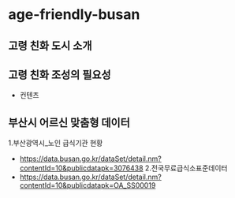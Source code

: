 # age-friendly-busan
## 고령 친화 도시 소개
## 고령 친화 조성의 필요성
- 컨텐츠
## 부산시 어르신 맞춤형 데이터
1.부산광역시_노인 급식기관 현황 
- https://data.busan.go.kr/dataSet/detail.nm?contentId=10&publicdatapk=3076438 
2.전국무료급식소표준데이터
- https://data.busan.go.kr/dataSet/detail.nm?contentId=10&publicdatapk=OA_SS00019
